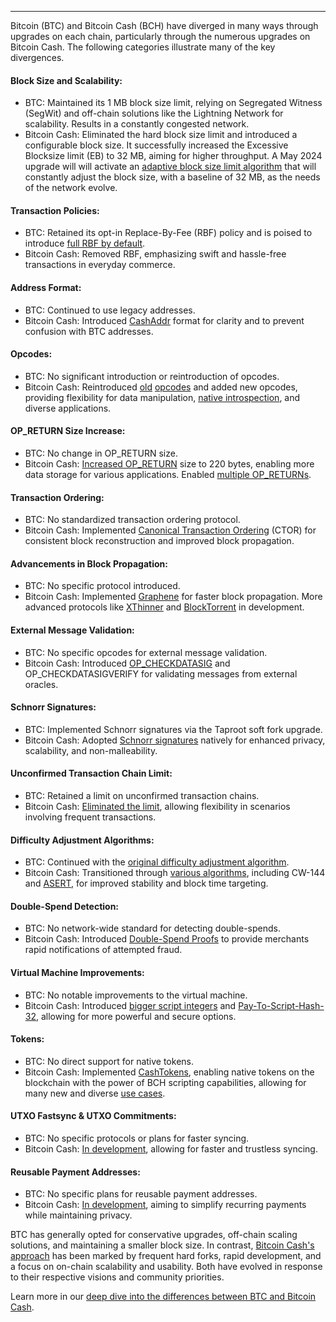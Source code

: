 ---
Bitcoin (BTC) and Bitcoin Cash (BCH) have diverged in many ways through upgrades on each chain, particularly through the numerous upgrades on Bitcoin Cash. The following categories illustrate many of the key divergences.

#### Block Size and Scalability:

* BTC: Maintained its 1 MB block size limit, relying on Segregated Witness (SegWit) and off-chain solutions like the Lightning Network for scalability. Results in a constantly congested network.
* Bitcoin Cash: Eliminated the hard block size limit and introduced a configurable block size. It successfully increased the Excessive Blocksize limit (EB) to 32 MB, aiming for higher throughput. A May 2024 upgrade will will activate an [adaptive block size limit algorithm](https://gitlab.com/0353F40E/ebaa) that will constantly adjust the block size, with a baseline of 32 MB, as the needs of the network evolve.

#### Transaction Policies:

* BTC: Retained its opt-in Replace-By-Fee (RBF) policy and is poised to introduce [full RBF by default](https://github.com/bitcoin/bitcoin/pull/28132).
* Bitcoin Cash: Removed RBF, emphasizing swift and hassle-free transactions in everyday commerce.

#### Address Format:

* BTC: Continued to use legacy addresses.
* Bitcoin Cash: Introduced [CashAddr](https://reference.cash/protocol/blockchain/encoding/cashaddr/) format for clarity and to prevent confusion with BTC addresses.

#### Opcodes:

* BTC: No significant introduction or reintroduction of opcodes.
* Bitcoin Cash: Reintroduced [old](https://upgradespecs.bitcoincashnode.org/may-2018-reenabled-opcodes/) [opcodes](https://github.com/bitcoincashorg/bitcoincash.org/commit/545cc027bc86c85dcbe478d1e82a40c2572bc2b5#diff-075fd7ce9e54a5f721a38cfe43e556064fa64708f65e9410405ba74f48acbe6c) and added new opcodes, providing flexibility for data manipulation, [native introspection](https://gitlab.com/GeneralProtocols/research/chips/-/blob/master/CHIP-2021-02-Add-Native-Introspection-Opcodes.md), and diverse applications.

#### OP_RETURN Size Increase:

* BTC: No change in OP_RETURN size.
* Bitcoin Cash: [Increased OP_RETURN](https://reviews.bitcoinabc.org/rABCcbf4410912f6512e481f15270329683d4d4378d4) size to 220 bytes, enabling more data storage for various applications. Enabled [multiple OP_RETURNs](https://upgradespecs.bitcoincashnode.org/CHIP-2021-03-12_Multiple_OP_RETURN_for_Bitcoin_Cash/).

#### Transaction Ordering:

* BTC: No standardized transaction ordering protocol.
* Bitcoin Cash: Implemented [Canonical Transaction Ordering](https://youtu.be/GYEZ52WVKEI?si=Gu2zt6dARMJ2gKIN) (CTOR) for consistent block reconstruction and improved block propagation.

#### Advancements in Block Propagation:

* BTC: No specific protocol introduced.
* Bitcoin Cash: Implemented [Graphene](https://cryptoeconomics.cs.umass.edu/graphene/explained.html) for faster block propagation. More advanced protocols like [XThinner](https://github.com/jtoomim/xthinner-spec) and [BlockTorrent](https://github.com/jtoomim/blocktorrent-python) in development.

#### External Message Validation:

* BTC: No specific opcodes for external message validation.
* Bitcoin Cash: Introduced [OP_CHECKDATASIG](https://mengerian.medium.com/the-story-of-op-checkdatasig-c2b1b38e801a) and OP_CHECKDATASIGVERIFY for validating messages from external oracles.

#### Schnorr Signatures:

* BTC: Implemented Schnorr signatures via the Taproot soft fork upgrade.
* Bitcoin Cash: Adopted [Schnorr signatures](https://upgradespecs.bitcoincashnode.org/2019-05-15-schnorr/) natively for enhanced privacy, scalability, and non-malleability.

#### Unconfirmed Transaction Chain Limit:

* BTC: Retained a limit on unconfirmed transaction chains.
* Bitcoin Cash: [Eliminated the limit](https://upgradespecs.bitcoincashnode.org/unconfirmed-transaction-chain-limit/), allowing flexibility in scenarios involving frequent transactions.

#### Difficulty Adjustment Algorithms:

* BTC: Continued with the [original difficulty adjustment algorithm](https://learnmeabitcoin.com/beginners/difficulty).
* Bitcoin Cash: Transitioned through [various algorithms](https://reference.cash/protocol/blockchain/proof-of-work/difficulty-adjustment-algorithm), including CW-144 and [ASERT](https://upgradespecs.bitcoincashnode.org/2020-11-15-asert/), for improved stability and block time targeting.

#### Double-Spend Detection:

* BTC: No network-wide standard for detecting double-spends.
* Bitcoin Cash: Introduced [Double-Spend Proofs](https://upgradespecs.bitcoincashnode.org/dsproof/) to provide merchants rapid notifications of attempted fraud.

#### Virtual Machine Improvements:

* BTC: No notable improvements to the virtual machine.
* Bitcoin Cash: Introduced [bigger script integers](https://gitlab.com/GeneralProtocols/research/chips/-/blob/master/CHIP-2021-02-Bigger-Script-Integers.md) and [Pay-To-Script-Hash-32](https://gitlab.com/0353F40E/p2sh32/-/tree/main), allowing for more powerful and secure options.

#### Tokens:

* BTC: No direct support for native tokens.
* Bitcoin Cash: Implemented [CashTokens](https://github.com/cashtokens/cashtokens), enabling native tokens on the blockchain with the power of BCH scripting capabilities, allowing for many new and diverse [use cases](https://www.youtube.com/watch?v=LT0veuGbYTQ).

#### UTXO Fastsync & UTXO Commitments:

* BTC: No specific protocols or plans for faster syncing.
* Bitcoin Cash: [In development](https://bitcoincashresearch.org/t/chip-2021-07-utxo-fastsync/502), allowing for faster and trustless syncing.

#### Reusable Payment Addresses:

* BTC: No specific plans for reusable payment addresses.
* Bitcoin Cash: [In development](https://github.com/imaginaryusername/Reusable_specs/blob/master/reusable_addresses.md), aiming to simplify recurring payments while maintaining privacy.

BTC has generally opted for conservative upgrades, off-chain scaling solutions, and maintaining a smaller block size. In contrast, [Bitcoin Cash's approach](https://upgradespecs.bitcoincashnode.org/) has been marked by frequent hard forks, rapid development, and a focus on on-chain scalability and usability. Both have evolved in response to their respective visions and community priorities.

Learn more in our [deep dive into the differences between BTC and Bitcoin Cash](https://bchfaq.com/what-is-the-difference-between-bitcoin-and-bitcoin-cash-part-4/).